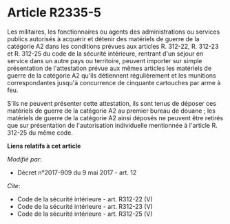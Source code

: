 # Article R2335-5

Les militaires, les fonctionnaires ou agents des administrations ou services publics autorisés à acquérir et détenir des
matériels de guerre de la catégorie A2 dans les conditions prévues aux articles R. 312-22, R. 312-23 et R. 312-25 du code de
la sécurité intérieure, rentrant d'un séjour en service dans un autre pays ou territoire, peuvent importer sur simple
présentation de l'attestation prévue aux mêmes articles les matériels de guerre de la catégorie A2 qu'ils détiennent
régulièrement et les munitions correspondantes jusqu'à concurrence de cinquante cartouches par arme à feu.

S'ils ne peuvent présenter cette attestation, ils sont tenus de déposer ces matériels de guerre de la catégorie A2 au premier
bureau de douane ; les matériels de guerre de la catégorie A2 ainsi déposés ne peuvent être retirés que sur présentation de
l'autorisation individuelle mentionnée à l'article R. 312-25 du même code.

**Liens relatifs à cet article**

_Modifié par_:

  - Décret n°2017-909 du 9 mai 2017 - art. 12

_Cite_:

  - Code de la sécurité intérieure - art. R312-22 (V)
  - Code de la sécurité intérieure - art. R312-23 (V)
  - Code de la sécurité intérieure - art. R312-25 (V)
